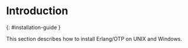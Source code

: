 # Introduction

[](){: #installation-guide }

This section describes how to install Erlang/OTP on UNIX and Windows.
